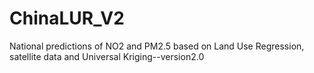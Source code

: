 # ChinaLUR_V2
National predictions of NO2 and PM2.5 based on Land Use Regression, satellite data and Universal Kriging--version2.0
